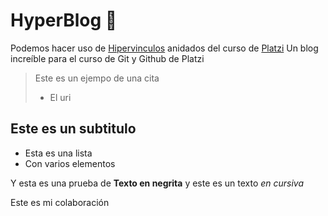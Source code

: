 # HyperBlog 💚
Podemos hacer uso de [Hipervinculos](http://127.0.0.1:5503/blogspot.html) anidados del curso de [Platzi](https://platzi.com)
Un blog increíble para el curso de Git y Github de Platzi

> Este es un ejempo de una cita
> - El uri

## Este es un subtitulo
* Esta es una lista
* Con varios elementos

Y esta es una prueba de **Texto en negrita** y este es un texto *en cursiva* 

Este es mi colaboración